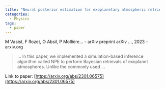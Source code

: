 ```yaml
---
title: "Neural posterior estimation for exoplanetary atmospheric retrieval"
categories:
  - Physics
tags:
  - paper
---
```

M Vasist, F Rozet, O Absil, P Mollière… - arXiv preprint arXiv …, 2023 - arxiv.org

>… In this paper, we implemented a simulation-based inference algorithm called NPE to perform Bayesian retrievals of exoplanet atmospheres. Unlike the commonly used …

Link to paper: [https://arxiv.org/abs/2301.06575](https://arxiv.org/abs/2301.06575)
